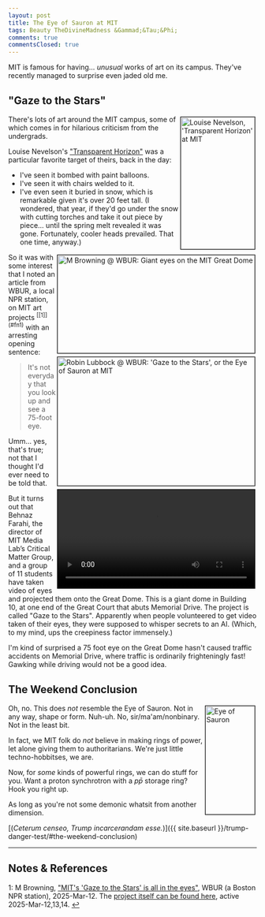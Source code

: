 ```yaml
---
layout: post
title: The Eye of Sauron at MIT
tags: Beauty TheDivineMadness &Gammad;&Tau;&Phi;
comments: true
commentsClosed: true
---
```


MIT is famous for having&hellip; _unusual_ works of art on its campus.  They've recently
managed to surprise even jaded old me.  


## "Gaze to the Stars"  

<img src="{{ site.baseurl }}/images/2025-03-19-eye-of-sauron-at-mit-transparent-horizon.jpg" width="150" height="268" alt="Louise Nevelson, 'Transparent Horizon' at MIT" title="Louise Nevelson, 'Transparent Horizon' at MIT" style="float: right; margin: 3px 3px 3px 3px; border: 1px solid #000000;">
There's lots of art around the MIT campus, some of which comes in for hilarious criticism
from the undergrads.  

Louise Nevelson's ["Transparent Horizon"](https://en.wikipedia.org/wiki/Transparent_Horizon) 
was a particular favorite target of theirs, back in the day:  
- I've seen it bombed with paint balloons.  
- I've seen it with chairs welded to it.  
- I've even seen it buried in snow, which is remarkable given it's over 20 feet tall.  (I
  wondered, that year, if they'd go under the snow with cutting torches and take it out
  piece by piece&hellip; until the spring melt revealed it was gone.  Fortunately, cooler
  heads prevailed.  That one time, anyway.)  

<img src="{{ site.baseurl }}/images/2025-03-19-eye-of-sauron-at-mit-wbur-1.jpg" width="400" height="199" alt="M Browning @ WBUR: Giant eyes on the MIT Great Dome" title="M Browning @ WBUR: Giant eyes on the MIT Great Dome" style="float: right; margin: 3px 3px 3px 3px; border: 1px solid #000000;">
<img src="{{ site.baseurl }}/images/2025-03-19-eye-of-sauron-at-mit-wbur-2.jpg" width="400" height="261" alt="Robin Lubbock @ WBUR: 'Gaze to the Stars', or the Eye of Sauron at MIT" title="Robin Lubbock @ WBUR: 'Gaze to the Stars', or the Eye of Sauron at MIT" style="float: right; margin: 3px 3px 3px 3px; border: 1px solid #000000;">
<video width="400" controls playsinline preload="auto" style="float: right; margin: 3px 3px 3px 3px; border: 1px solid #000000;">
  <source src="{{ site.baseurl }}/images/2025-03-19-eye-of-sauron-at-mit-gaze-to-the-stars.mp4" type="video/mp4">
  Your browser does not appear to support playing this video?
</video>
So it was with some interest that I noted an article from WBUR, a local NPR station, on
MIT art projects <sup id="fn1a">[[1]](#fn1)</sup> with an arresting opening sentence:  

> It's not everyday that you look up and see a 75-foot eye.  

Umm&hellip; yes, that's true; not that I thought I'd ever need to be told that.

But it turns out that Behnaz Farahi, the director of MIT Media Lab’s Critical Matter
Group, and a group of 11 students have taken video of eyes and projected them onto the
Great Dome.  This is a giant dome in Building 10, at one end of the Great Court that abuts
Memorial Drive.  The project is called "Gaze to the Stars".  Apparently when people
volunteered to get video taken of their eyes, they were supposed to whisper secrets to an
AI.  (Which, to my mind, ups the creepiness factor immensely.)  

I'm kind of surprised a 75 foot eye on the Great Dome hasn't caused traffic accidents on
Memorial Drive, where traffic is ordinarily frighteningly fast!  Gawking while driving
would not be a good idea.  


## The Weekend Conclusion  

<img src="{{ site.baseurl }}/images/2025-03-19-eye-of-sauron-at-mit-sauron-1.jpg" width="100" height="220" alt="Eye of Sauron" title="Eye of Sauron" style="float: right; margin: 3px 3px 3px 3px; border: 1px solid #000000;">

Oh, no.  This does _not_ resemble the Eye of Sauron.  Not in any way, shape or form.
Nuh-uh.  No, sir/ma'am/nonbinary.  Not in the least bit.  

In fact, we MIT folk do _not_ believe in making rings of power, let alone giving
them to authoritarians.  We're just little techno-hobbitses, we are.  

Now, for _some_ kinds of powerful rings, we can do stuff for you.  Want a proton synchrotron with a
$p\bar{p}$ storage ring?  Hook you right up.  

As long as you're not some demonic whatsit from another dimension.  

[(_Ceterum censeo, Trump incarcerandam esse._)]({{ site.baseurl }}/trump-danger-test/#the-weekend-conclusion)  

---

## Notes &amp; References  

<!--
<sup id="fn1a">[[1]](#fn1)</sup>

<a id="fn1">1</a>: ***, ["***"](***), *** DOI: [***](***). [↩](#fn1a)  

<a href="{{ site.baseurl }}/images/***">
  <img src="{{ site.baseurl }}/images/***" width="400" height="***" alt="***" title="***" style="float: right; margin: 3px 3px 3px 3px; border: 1px solid #000000;">
</a>

<a href="***">
  <img src="{{ site.baseurl }}/images/***" width="550" height="***" alt="***" title="***" style="margin: 3px 3px 3px 3px; border: 1px solid #000000;">
</a>

<iframe width="400" height="224" src="***" allow="accelerometer; encrypted-media; gyroscope; picture-in-picture" allowfullscreen style="float: right; margin: 3px 3px 3px 3px; border: 1px solid #000000;"></iframe>
-->

<a id="fn1">1</a>: M Browning, ["MIT's 'Gaze to the Stars' is all in the eyes"](https://www.wbur.org/news/2025/03/12/mit-gaze-to-the-stars-artfinity-behnaz-farahi), WBUR (a Boston NPR station), 2025-Mar-12.  The [project itself can be found here](https://artfinity.mit.edu/event/gaze-to-the-stars), active 2025-Mar-12,13,14. [↩](#fn1a)  
